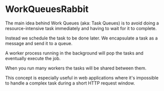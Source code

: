 # WorkQueuesRabbit

The main idea behind Work Queues (aka: Task Queues) is to avoid doing a resource-intensive task immediately and having to wait for it to complete. 


Instead we schedule the task to be done later. We encapsulate a task as a message and send it to a queue. 


A worker process running in the background will pop the tasks and eventually execute the job. 


When you run many workers the tasks will be shared between them.

This concept is especially useful in web applications where it's impossible to handle a complex task during a short HTTP request window.

